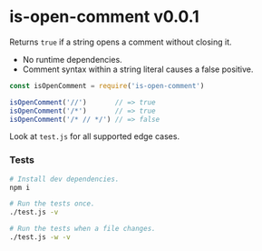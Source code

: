 
# is-open-comment v0.0.1 

Returns `true` if a string opens a comment without closing it.

- No runtime dependencies.
- Comment syntax within a string literal causes a false positive.

```js
const isOpenComment = require('is-open-comment')

isOpenComment('//')       // => true
isOpenComment('/*')       // => true
isOpenComment('/* // */') // => false
```

Look at `test.js` for all supported edge cases.

### Tests

```sh
# Install dev dependencies.
npm i

# Run the tests once.
./test.js -v

# Run the tests when a file changes.
./test.js -w -v
```
